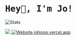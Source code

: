 <h1><samp>Hey👋, I'm Jo!</samp></h2>

![Stats](https://github-readme-stats.vercel.app/api?username=JoHoop&show_icons=true&count_private=true&hide_border=true&title_color=c9d1d9&icon_color=00bfbf&text_color=c9d1d9&bg_color=0d1117&custom_title=GitHub%20Stats)

![](https://komarev.com/ghpvc/?username=JoHoop)
[![Website johoop.vercel.app](https://img.shields.io/website-up-down-green-red/http/shields.io.svg)](https://johoop.vercel.app)
